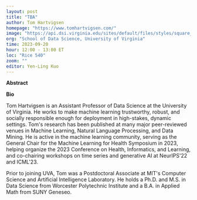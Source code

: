```yaml
---
layout: post
title: "TBA"
author: Tom Hartvigsen
homepage: "https://www.tomhartvigsen.com/"
image: "https://api.dsi.virginia.edu/sites/default/files/styles/square_sm/public/2023-08/hartvigsen-profile_dog1.JPG?w=1500"
org: "School of Data Science, University of Virginia"
time: 2023-09-20
hour: 12:00 - 13:00 ET
loc: "Rice 540"
zoom: ""
editor: Yen-Ling Kuo
---
```


**Abstract**



**Bio**

Tom Hartvigsen is an Assistant Professor of Data Science at the University of Virginia. He works to make machine learning trustworthy, robust, and socially responsible enough for deployment in high-stakes, dynamic settings.  Tom's research has been published at many major peer-reviewed venues in Machine Learning, Natural Language Processing, and Data Mining. He is active in the machine learning community, serving as the General Chair for the Machine Learning for Health Symposium in 2023, helping organize the 2023 Conference on Health, Informatics, and Learning, and co-chairing workshops on time series and generative AI at NeurIPS'22 and ICML'23.

Prior to joining UVA, Tom was a Postdoctoral Associate at MIT's Computer Science and Artificial Intelligence Laboratory. He holds a Ph.D. and M.S. in Data Science from Worcester Polytechnic Institute and a B.A. in Applied Math from SUNY Geneseo.

